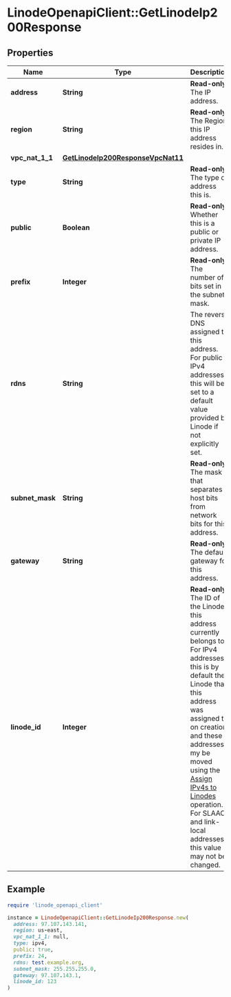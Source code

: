 # LinodeOpenapiClient::GetLinodeIp200Response

## Properties

| Name | Type | Description | Notes |
| ---- | ---- | ----------- | ----- |
| **address** | **String** | __Read-only__ The IP address. | [optional][readonly] |
| **region** | **String** | __Read-only__ The Region this IP address resides in. | [optional][readonly] |
| **vpc_nat_1_1** | [**GetLinodeIp200ResponseVpcNat11**](GetLinodeIp200ResponseVpcNat11.md) |  | [optional] |
| **type** | **String** | __Read-only__ The type of address this is. | [optional][readonly] |
| **public** | **Boolean** | __Read-only__ Whether this is a public or private IP address. | [optional][readonly] |
| **prefix** | **Integer** | __Read-only__ The number of bits set in the subnet mask. | [optional][readonly] |
| **rdns** | **String** | The reverse DNS assigned to this address. For public IPv4 addresses, this will be set to a default value provided by Linode if not explicitly set. | [optional] |
| **subnet_mask** | **String** | __Read-only__ The mask that separates host bits from network bits for this address. | [optional][readonly] |
| **gateway** | **String** | __Read-only__ The default gateway for this address. | [optional][readonly] |
| **linode_id** | **Integer** | __Read-only__ The ID of the Linode this address currently belongs to. For IPv4 addresses, this is by default the Linode that this address was assigned to on creation, and these addresses my be moved using the [Assign IPv4s to Linodes](https://techdocs.akamai.com/linode-api/reference/post-assign-ipv4s) operation. For SLAAC and link-local addresses, this value may not be changed. | [optional][readonly] |

## Example

```ruby
require 'linode_openapi_client'

instance = LinodeOpenapiClient::GetLinodeIp200Response.new(
  address: 97.107.143.141,
  region: us-east,
  vpc_nat_1_1: null,
  type: ipv4,
  public: true,
  prefix: 24,
  rdns: test.example.org,
  subnet_mask: 255.255.255.0,
  gateway: 97.107.143.1,
  linode_id: 123
)
```

